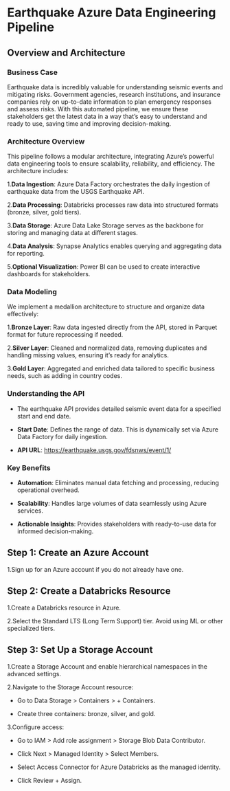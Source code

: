 # Earthquake Azure Data Engineering Pipeline

## Overview and Architecture

### Business Case

Earthquake data is incredibly valuable for understanding seismic events and mitigating risks. Government agencies, research institutions, and insurance companies rely on up-to-date information to plan emergency responses and assess risks. With this automated pipeline, we ensure these stakeholders get the latest data in a way that’s easy to understand and ready to use, saving time and improving decision-making.

### Architecture Overview

This pipeline follows a modular architecture, integrating Azure’s powerful data engineering tools to ensure scalability, reliability, and efficiency. The architecture includes:

1.**Data Ingestion**: Azure Data Factory orchestrates the daily ingestion of earthquake data from the USGS Earthquake API.

2.**Data Processing**: Databricks processes raw data into structured formats (bronze, silver, gold tiers).

3.**Data Storage**: Azure Data Lake Storage serves as the backbone for storing and managing data at different stages.

4.**Data Analysis**: Synapse Analytics enables querying and aggregating data for reporting.

5.**Optional Visualization**: Power BI can be used to create interactive dashboards for stakeholders.

### Data Modeling

We implement a medallion architecture to structure and organize data effectively:

1.**Bronze Layer**: Raw data ingested directly from the API, stored in Parquet format for future reprocessing if needed.

2.**Silver Layer**: Cleaned and normalized data, removing duplicates and handling missing values, ensuring it’s ready for analytics.

3.**Gold Layer**: Aggregated and enriched data tailored to specific business needs, such as adding in country codes.

### Understanding the API

- The earthquake API provides detailed seismic event data for a specified start and end date.

- **Start Date**: Defines the range of data. This is dynamically set via Azure Data Factory for daily ingestion.

- **API URL**: https://earthquake.usgs.gov/fdsnws/event/1/

### Key Benefits

- **Automation**: Eliminates manual data fetching and processing, reducing operational overhead.

- **Scalability**: Handles large volumes of data seamlessly using Azure services.

- **Actionable Insights**: Provides stakeholders with ready-to-use data for informed decision-making.

## Step 1: Create an Azure Account

1.Sign up for an Azure account if you do not already have one.

## Step 2: Create a Databricks Resource

1.Create a Databricks resource in Azure.

2.Select the Standard LTS (Long Term Support) tier. Avoid using ML or other specialized tiers.

## Step 3: Set Up a Storage Account

1.Create a Storage Account and enable hierarchical namespaces in the advanced settings.

2.Navigate to the Storage Account resource:

- Go to Data Storage > Containers > + Containers.

- Create three containers: bronze, silver, and gold.

3.Configure access:

- Go to IAM > Add role assignment > Storage Blob Data Contributor.

- Click Next > Managed Identity > Select Members.

- Select Access Connector for Azure Databricks as the managed identity.

- Click Review + Assign.